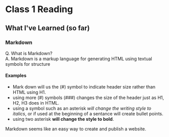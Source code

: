 # Class 1 Reading

## What I've Learned (so far)

### Markdown
Q. What is Markdown?  
A. Markdown is a markup language for generating HTML using textual symbols for structure

#### Examples
* Mark down will us the (#) symbol to indicate header size rather than HTML using H1.
* using more (#) symbols (###) changes the size of the header just as H1, H2, H3 does in HTML.
* using a symbol such as an asterisk *will change the writing style to italics*, or if used at the beginning of a sentance will create bullet points.
* using two asterisk **will change the style to bold**.

Markdown seems like an easy way to create and publish a website.

